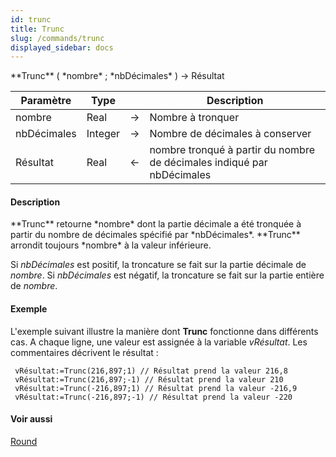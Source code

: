 ```yaml
---
id: trunc
title: Trunc
slug: /commands/trunc
displayed_sidebar: docs
---
```


<!--REF #_command_.Trunc.Syntax-->**Trunc** ( *nombre* ; *nbDécimales* ) -> Résultat<!-- END REF-->
<!--REF #_command_.Trunc.Params-->
| Paramètre | Type |  | Description |
| --- | --- | --- | --- |
| nombre | Real | &#8594;  | Nombre à tronquer |
| nbDécimales | Integer | &#8594;  | Nombre de décimales à conserver |
| Résultat | Real | &#8592; | nombre tronqué à partir du nombre de décimales indiqué par nbDécimales |

<!-- END REF-->

#### Description 

<!--REF #_command_.Trunc.Summary-->**Trunc** retourne *nombre* dont la partie décimale a été tronquée à partir du nombre de décimales spécifié par *nbDécimales*.<!-- END REF--> **Trunc** arrondit toujours *nombre* à la valeur inférieure.

Si *nbDécimales* est positif, la troncature se fait sur la partie décimale de *nombre*. Si *nbDécimales* est négatif, la troncature se fait sur la partie entière de *nombre*.

#### Exemple 

L'exemple suivant illustre la manière dont **Trunc** fonctionne dans différents cas. A chaque ligne, une valeur est assignée à la variable *vRésultat*. Les commentaires décrivent le résultat :

```4d
 vRésultat:=Trunc(216,897;1) // Résultat prend la valeur 216,8
 vRésultat:=Trunc(216,897;-1) // Résultat prend la valeur 210
 vRésultat:=Trunc(-216,897;1) // Résultat prend la valeur -216,9
 vRésultat:=Trunc(-216,897;-1) // Résultat prend la valeur -220
```

#### Voir aussi 

[Round](round.md)  